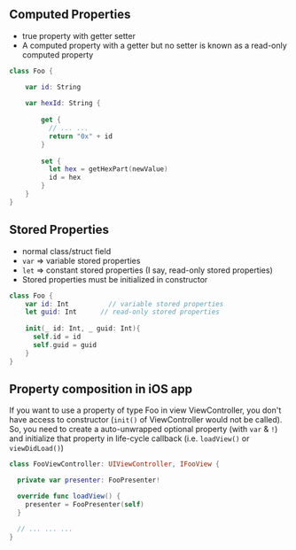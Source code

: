 ## Computed Properties
* true property with getter setter
* A computed property with a getter but no setter is known as a read-only computed property

```swift
class Foo {

    var id: String
    
    var hexId: String {
    
        get {
          // ... ...
          return "0x" + id
        }
        
        set {
          let hex = getHexPart(newValue)
          id = hex
        }
    }
}
```

## Stored Properties
* normal class/struct field
* `var` => variable stored properties 
* `let` => constant stored properties (I say, read-only stored properties)
* Stored properties must be initialized in constructor

```swift
class Foo {
    var id: Int          // variable stored properties 
    let guid: Int      // read-only stored properties
    
    init(_ id: Int, _ guid: Int){
      self.id = id
      self.guid = guid
    }
}
```

## Property composition in iOS app
If you want to use a property of type Foo in view ViewController,
you don't have access to constructor (`init()` of ViewController would not be called).
So, you need to create a auto-unwrapped optional property (with `var` & `!`) and initialize that 
property in life-cycle callback (i.e. `loadView()` or `viewDidLoad()`) 

```swift
class FooViewController: UIViewController, IFooView {

  private var presenter: FooPresenter!

  override func loadView() {
    presenter = FooPresenter(self)
  }

  // ... ... ...
}
